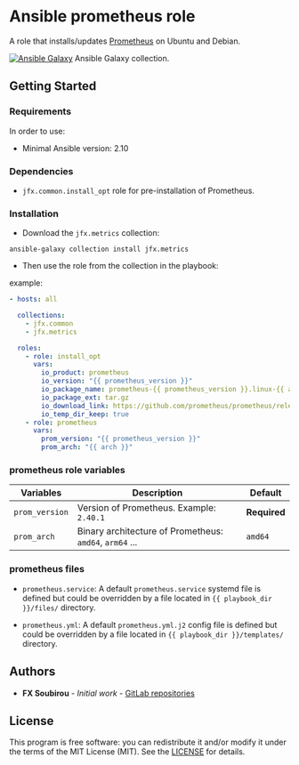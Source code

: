 # Ansible prometheus role

A role that installs/updates [Prometheus](https://prometheus.io/) on Ubuntu and Debian.

[![Ansible Galaxy](https://shields.io/badge/Ansible_Galaxy-informational?logo=ansible&style=flat-square)](https://galaxy.ansible.com/jfx/system) Ansible Galaxy collection.

## Getting Started

### Requirements

In order to use:

* Minimal Ansible version: 2.10

### Dependencies

* `jfx.common.install_opt` role for pre-installation of Prometheus.

### Installation

* Download the `jfx.metrics` collection:

```shell
ansible-galaxy collection install jfx.metrics
```

* Then use the role from the collection in the playbook:

example:

```yaml
- hosts: all

  collections:
    - jfx.common
    - jfx.metrics

  roles:
    - role: install_opt
      vars:
        io_product: prometheus
        io_version: "{{ prometheus_version }}"
        io_package_name: prometheus-{{ prometheus_version }}.linux-{{ arch }}
        io_package_ext: tar.gz
        io_download_link: https://github.com/prometheus/prometheus/releases/download/v{{ prometheus_version }}/{{ io_package_name }}.{{ io_package_ext }}
        io_temp_dir_keep: true
    - role: prometheus
      vars:
        prom_version: "{{ prometheus_version }}"
        prom_arch: "{{ arch }}"
```

### prometheus role variables

| Variables      | Description                                             | Default      |
| -------------- | ------------------------------------------------------- | ------------ |
| `prom_version` | Version of Prometheus. Example: `2.40.1`                | **Required** |
| `prom_arch`    | Binary architecture of Prometheus: `amd64`, `arm64` ... | `amd64`      |

### prometheus files

* `prometheus.service`:
A default `prometheus.service` systemd file is defined but could be overridden by a file located in `{{ playbook_dir }}/files/` directory.

* `prometheus.yml`:
A default `prometheus.yml.j2` config file is defined but could be overridden by a file located in `{{ playbook_dir }}/templates/` directory.

## Authors

* **FX Soubirou** - *Initial work* - [GitLab repositories](https://gitlab.com/op_so)

## License

This program is free software: you can redistribute it and/or modify it under the terms of the MIT License (MIT). See the [LICENSE](https://opensource.org/licenses/MIT) for details.
